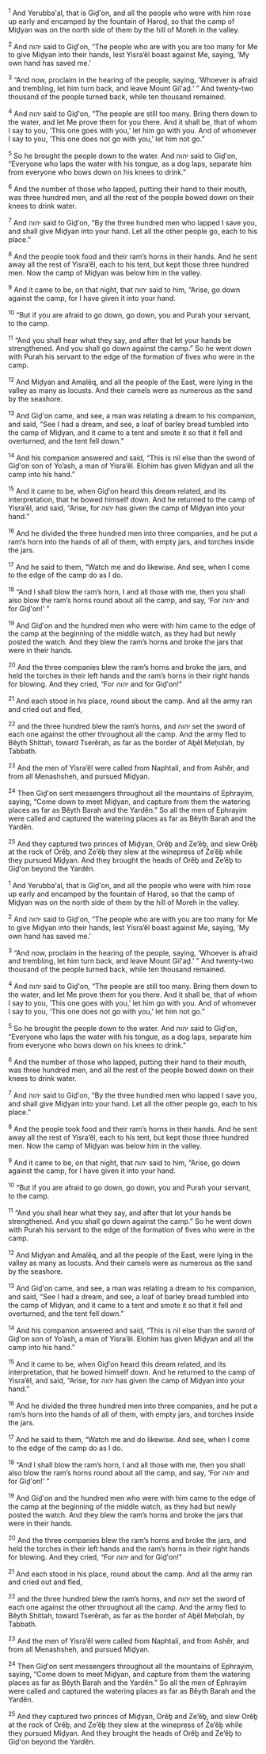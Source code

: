 <sup>1</sup> And Yerubba‛al, that is Giḏ‛on, and all the people who were with him rose up early and encamped by the fountain of Ḥaroḏ, so that the camp of Miḏyan was on the north side of them by the hill of Moreh in the valley.

<sup>2</sup> And יהוה said to Giḏ‛on, “The people who are with you are too many for Me to give Miḏyan into their hands, lest Yisra’ĕl boast against Me, saying, ‘My own hand has saved me.’

<sup>3</sup> “And now, proclaim in the hearing of the people, saying, ‘Whoever is afraid and trembling, let him turn back, and leave Mount Gil‛aḏ.’ ” And twenty-two thousand of the people turned back, while ten thousand remained.

<sup>4</sup> And יהוה said to Giḏ‛on, “The people are still too many. Bring them down to the water, and let Me prove them for you there. And it shall be, that of whom I say to you, ‘This one goes with you,’ let him go with you. And of whomever I say to you, ‘This one does not go with you,’ let him not go.”

<sup>5</sup> So he brought the people down to the water. And יהוה said to Giḏ‛on, “Everyone who laps the water with his tongue, as a dog laps, separate him from everyone who bows down on his knees to drink.”

<sup>6</sup> And the number of those who lapped, putting their hand to their mouth, was three hundred men, and all the rest of the people bowed down on their knees to drink water.

<sup>7</sup> And יהוה said to Giḏ‛on, “By the three hundred men who lapped I save you, and shall give Miḏyan into your hand. Let all the other people go, each to his place.”

<sup>8</sup> And the people took food and their ram’s horns in their hands. And he sent away all the rest of Yisra’ĕl, each to his tent, but kept those three hundred men. Now the camp of Miḏyan was below him in the valley.

<sup>9</sup> And it came to be, on that night, that יהוה said to him, “Arise, go down against the camp, for I have given it into your hand.

<sup>10</sup> “But if you are afraid to go down, go down, you and Purah your servant, to the camp.

<sup>11</sup> “And you shall hear what they say, and after that let your hands be strengthened. And you shall go down against the camp.” So he went down with Purah his servant to the edge of the formation of fives who were in the camp.

<sup>12</sup> And Miḏyan and Amalĕq, and all the people of the East, were lying in the valley as many as locusts. And their camels were as numerous as the sand by the seashore.

<sup>13</sup> And Giḏ‛on came, and see, a man was relating a dream to his companion, and said, “See I had a dream, and see, a loaf of barley bread tumbled into the camp of Miḏyan, and it came to a tent and smote it so that it fell and overturned, and the tent fell down.”

<sup>14</sup> And his companion answered and said, “This is nil else than the sword of Giḏ‛on son of Yo’ash, a man of Yisra’ĕl. Elohim has given Miḏyan and all the camp into his hand.”

<sup>15</sup> And it came to be, when Giḏ‛on heard this dream related, and its interpretation, that he bowed himself down. And he returned to the camp of Yisra’ĕl, and said, “Arise, for יהוה has given the camp of Miḏyan into your hand.”

<sup>16</sup> And he divided the three hundred men into three companies, and he put a ram’s horn into the hands of all of them, with empty jars, and torches inside the jars.

<sup>17</sup> And he said to them, “Watch me and do likewise. And see, when I come to the edge of the camp do as I do.

<sup>18</sup> “And I shall blow the ram’s horn, I and all those with me, then you shall also blow the ram’s horns round about all the camp, and say, ‘For יהוה and for Giḏ‛on!’ ”

<sup>19</sup> And Giḏ‛on and the hundred men who were with him came to the edge of the camp at the beginning of the middle watch, as they had but newly posted the watch. And they blew the ram’s horns and broke the jars that were in their hands.

<sup>20</sup> And the three companies blew the ram’s horns and broke the jars, and held the torches in their left hands and the ram’s horns in their right hands for blowing. And they cried, “For יהוה and for Giḏ‛on!”

<sup>21</sup> And each stood in his place, round about the camp. And all the army ran and cried out and fled,

<sup>22</sup> and the three hundred blew the ram’s horns, and יהוה set the sword of each one against the other throughout all the camp. And the army fled to Bĕyth Shittah, toward Tserĕrah, as far as the border of Aḇĕl Meḥolah, by Tabbath.

<sup>23</sup> And the men of Yisra’ĕl were called from Naphtali, and from Ashĕr, and from all Menashsheh, and pursued Miḏyan.

<sup>24</sup> Then Giḏ‛on sent messengers throughout all the mountains of Ephrayim, saying, “Come down to meet Miḏyan, and capture from them the watering places as far as Bĕyth Barah and the Yardĕn.” So all the men of Ephrayim were called and captured the watering places as far as Bĕyth Barah and the Yardĕn.

<sup>25</sup> And they captured two princes of Miḏyan, Orĕḇ and Ze’ĕḇ, and slew Orĕḇ at the rock of Orĕḇ, and Ze’ĕḇ they slew at the winepress of Ze’ĕḇ while they pursued Miḏyan. And they brought the heads of Orĕḇ and Ze’ĕḇ to Giḏ‛on beyond the Yardĕn.

<sup>1</sup> And Yerubba‛al, that is Giḏ‛on, and all the people who were with him rose up early and encamped by the fountain of Ḥaroḏ, so that the camp of Miḏyan was on the north side of them by the hill of Moreh in the valley.

<sup>2</sup> And יהוה said to Giḏ‛on, “The people who are with you are too many for Me to give Miḏyan into their hands, lest Yisra’ĕl boast against Me, saying, ‘My own hand has saved me.’

<sup>3</sup> “And now, proclaim in the hearing of the people, saying, ‘Whoever is afraid and trembling, let him turn back, and leave Mount Gil‛aḏ.’ ” And twenty-two thousand of the people turned back, while ten thousand remained.

<sup>4</sup> And יהוה said to Giḏ‛on, “The people are still too many. Bring them down to the water, and let Me prove them for you there. And it shall be, that of whom I say to you, ‘This one goes with you,’ let him go with you. And of whomever I say to you, ‘This one does not go with you,’ let him not go.”

<sup>5</sup> So he brought the people down to the water. And יהוה said to Giḏ‛on, “Everyone who laps the water with his tongue, as a dog laps, separate him from everyone who bows down on his knees to drink.”

<sup>6</sup> And the number of those who lapped, putting their hand to their mouth, was three hundred men, and all the rest of the people bowed down on their knees to drink water.

<sup>7</sup> And יהוה said to Giḏ‛on, “By the three hundred men who lapped I save you, and shall give Miḏyan into your hand. Let all the other people go, each to his place.”

<sup>8</sup> And the people took food and their ram’s horns in their hands. And he sent away all the rest of Yisra’ĕl, each to his tent, but kept those three hundred men. Now the camp of Miḏyan was below him in the valley.

<sup>9</sup> And it came to be, on that night, that יהוה said to him, “Arise, go down against the camp, for I have given it into your hand.

<sup>10</sup> “But if you are afraid to go down, go down, you and Purah your servant, to the camp.

<sup>11</sup> “And you shall hear what they say, and after that let your hands be strengthened. And you shall go down against the camp.” So he went down with Purah his servant to the edge of the formation of fives who were in the camp.

<sup>12</sup> And Miḏyan and Amalĕq, and all the people of the East, were lying in the valley as many as locusts. And their camels were as numerous as the sand by the seashore.

<sup>13</sup> And Giḏ‛on came, and see, a man was relating a dream to his companion, and said, “See I had a dream, and see, a loaf of barley bread tumbled into the camp of Miḏyan, and it came to a tent and smote it so that it fell and overturned, and the tent fell down.”

<sup>14</sup> And his companion answered and said, “This is nil else than the sword of Giḏ‛on son of Yo’ash, a man of Yisra’ĕl. Elohim has given Miḏyan and all the camp into his hand.”

<sup>15</sup> And it came to be, when Giḏ‛on heard this dream related, and its interpretation, that he bowed himself down. And he returned to the camp of Yisra’ĕl, and said, “Arise, for יהוה has given the camp of Miḏyan into your hand.”

<sup>16</sup> And he divided the three hundred men into three companies, and he put a ram’s horn into the hands of all of them, with empty jars, and torches inside the jars.

<sup>17</sup> And he said to them, “Watch me and do likewise. And see, when I come to the edge of the camp do as I do.

<sup>18</sup> “And I shall blow the ram’s horn, I and all those with me, then you shall also blow the ram’s horns round about all the camp, and say, ‘For יהוה and for Giḏ‛on!’ ”

<sup>19</sup> And Giḏ‛on and the hundred men who were with him came to the edge of the camp at the beginning of the middle watch, as they had but newly posted the watch. And they blew the ram’s horns and broke the jars that were in their hands.

<sup>20</sup> And the three companies blew the ram’s horns and broke the jars, and held the torches in their left hands and the ram’s horns in their right hands for blowing. And they cried, “For יהוה and for Giḏ‛on!”

<sup>21</sup> And each stood in his place, round about the camp. And all the army ran and cried out and fled,

<sup>22</sup> and the three hundred blew the ram’s horns, and יהוה set the sword of each one against the other throughout all the camp. And the army fled to Bĕyth Shittah, toward Tserĕrah, as far as the border of Aḇĕl Meḥolah, by Tabbath.

<sup>23</sup> And the men of Yisra’ĕl were called from Naphtali, and from Ashĕr, and from all Menashsheh, and pursued Miḏyan.

<sup>24</sup> Then Giḏ‛on sent messengers throughout all the mountains of Ephrayim, saying, “Come down to meet Miḏyan, and capture from them the watering places as far as Bĕyth Barah and the Yardĕn.” So all the men of Ephrayim were called and captured the watering places as far as Bĕyth Barah and the Yardĕn.

<sup>25</sup> And they captured two princes of Miḏyan, Orĕḇ and Ze’ĕḇ, and slew Orĕḇ at the rock of Orĕḇ, and Ze’ĕḇ they slew at the winepress of Ze’ĕḇ while they pursued Miḏyan. And they brought the heads of Orĕḇ and Ze’ĕḇ to Giḏ‛on beyond the Yardĕn.

